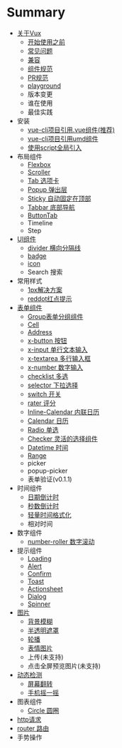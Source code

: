 # Summary

* [关于Vux](README.md)
   * [开始使用之前](about/before.md)
   * [常见问题](about/questions.md)
   * [兼容](about/component-compatibility.md)
   * [组件规范](about/component-standard.md)
   * [PR规范](about/PR.md)
   * [playground](about/playground.md)
   * 版本变更
   * 谁在使用
   * 最佳实践
* 安装
   * [vue-cli项目引用.vue组件(推荐)](install/vue.md)
   * [vue-cli项目引用umd组件](install/umd.md)
   * [使用script全局引入](install/script.md)
* 布局组件
   * [Flexbox](layout/flexbox.md)
   * [Scroller](layout/scroller.md)
   * [Tab 选项卡](layout/tab.md)
   * [Popup 弹出层](layout/popup.md)
   * [Sticky 自动固定在顶部](layout/sticky.md)
   * [Tabbar 底部导航](layout/tabbar.md)
   * [ButtonTab](layout/button-tab.md)
   * Timeline
   * Step
* [UI组件](ui/readme.md)
   * [divider 横向分隔线](ui/divider.md)
   * [badge](ui/badge.md)
   * [icon](ui/icon.md)
   * Search 搜索
* 常用样式
   * [1px解决方案](style/1px.md)
   * [reddot红点提示](style/reddot.md)
* [表单组件](form.md)
   * [Group表单分组组件](form/group.md)
   * [Cell](form/cell.md)
   * [Address](form/address.md)
   * [x-button 按钮](form/x-button.md)
   * [x-input 单行文本输入](form/x-input.md)
   * [x-textarea 多行输入框](form/x-textarea.md)
   * [x-number 数字输入](form/x-number.md)
   * [checklist 多选](form/checklist.md)
   * [selector 下拉选择](form/selector.md)
   * [switch 开关](form/switch.md)
   * [rater 评分](form/rater.md)
   * [Inline-Calendar 内联日历](form/inline-calendar.md)
   * [Calendar 日历](form/calendar.md)
   * [Radio 单选](form/radio.md)
   * [Checker 灵活的选择组件](form/checker.md)
   * [Datetime 时间](form/datetime.md)
   * [Range](form/range.md)
   * picker
   * popup-picker
   * 表单验证(v0.1.1)
* 时间组件
   * [日期倒计时](date/clocker.md)
   * [秒数倒计时](date/seconds-countdown.md)
   * [轻量时间格式化](date/format.md)
   * 相对时间
* 数字组件
   * [number-roller 数字滚动](number/number-roller.md)
* 提示组件
   * [Loading](message/loading.md)
   * [Alert](message/alert.md)
   * [Confirm](message/confirm.md)
   * [Toast](message/toast.md)
   * [Actionsheet](message/actionsheet.md)
   * [Dialog](message/dialog.md)
   * [Spinner](message/spinner.md)
* [图片](image.md)
   * [背景模糊](image/blur.md)
   * [半透明遮罩](image/masker.md)
   * [轮播](image/swiper.md)
   * [表情图片](image/wechat-emotion.md)
   * 上传(未支持)
   * 点击全屏预览图片(未支持)
* [动态检测](check/readme.md)
   * [屏幕翻转](detection/orientation.md)
   * [手机摇一摇](detection/shake.md)
* 图表组件
   * [Circle 圆圈](chart/circle.md)
* [http请求](guide/http.md)
* [router 路由](guide/router.md)
* 手势操作

